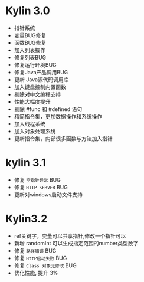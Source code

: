 # Kylin 3.0
- 指针系统
- 变量BUG修复
- 函数BUG修复
- 加入列表操作
- 修复列表BUG
- 修复运行环境BUG
- 修复Java产品调用BUG
- 更新 Java源代码调用库
- 加入键盘控制内置函数
- 剔除对中文编程支持
- 性能大幅度提升
- 剔除 #func 和 #defined 语句
- 精简指令集，更加数据操作和系统操作
- 加入线程系统
- 加入对象处理系统
- 更新指令集，内部很多函数与方法加入指针

# kylin 3.1
- 修复 ```空指针异常``` BUG
- 修复 ```HTTP SERVER``` BUG
- 更新对windows启动文件支持

# Kylin3.2
- ref关键字，变量可以共享指针,修改一个指针可以
- 新增 randomInt 可以生成指定范围的number类型数字
- 修复 ```路径错误``` BUG
- 修复 ```HttP启动失败``` BUG    
- 修复 ```Class 对象无修改``` BUG
- 优化性能, 提升 3%
